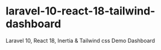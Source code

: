 # laravel-10-react-18-tailwind-dashboard
Laravel 10, React 18, Inertia &amp; Tailwind css Demo Dashboard

